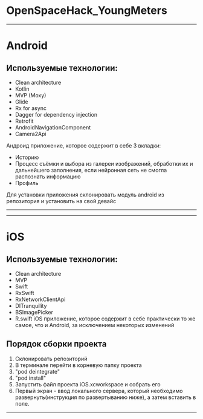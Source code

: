 # OpenSpaceHack_YoungMeters

_____
# Android
## Используемые технологии:
* Clean architecture
* Kotlin 
* MVP (Moxy)
* Glide 
* Rx for async
* Dagger for dependency injection
* Retrofit
* AndroidNavigationComponent
* Camera2Api 

Андроид приложение, которое содержит в себе 3 вкладки:
- Историю
- Процесс съёмки и выбора из галереи изображений, обработки их и дальнейшего заполнения, если нейронная сеть не смогла распознать информацию
- Профиль

Для установки приложения склонировать модуль android из репозитория и установить на свой девайс
_____

_____
# iOS
## Используемые технологии:
* Clean architecture
* MVP
* Swift 
* RxSwift 
* RxNetworkClientApi
* DITranquility
* BSImagePicker
* R.swift
iOS приложение, которое содержит в себе практически то же самое, что и Android, за исключением некоторых изменений

## Порядок сборки проекта
1. Склонировать репозиторий
2. В терминале перейти в корневую папку проекта
3. "pod deintegrate"
4. "pod install"
5. Запустить файл проекта iOS.xcworkspace и собрать его
6. Первый экран - ввод локального сервера, который необходимо развернуть(инструкция по развертыванию ниже), а затем вставить в поле.
_____
